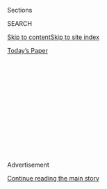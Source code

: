 <div id="app">

<div>

<div>

<div>

<div class="NYTAppHideMasthead css-1q2w90k e1suatyy0">

<div class="section css-ui9rw0 e1suatyy2">

<div class="css-eph4ug er09x8g0">

<div class="css-6n7j50">

</div>

<span class="css-1dv1kvn">Sections</span>

<div class="css-10488qs">

<span class="css-1dv1kvn">SEARCH</span>

</div>

[Skip to content](#site-content)[Skip to site
index](#site-index)

</div>

<div class="css-10698na e1huz5gh0">

</div>

</div>

<div id="masthead-bar-one" class="section hasLinks css-15hmgas e1csuq9d3">

<div class="css-uqyvli e1csuq9d0">

</div>

<div class="css-1uqjmks e1csuq9d1">

</div>

<div class="css-9e9ivx">

[](https://myaccount.nytimes3xbfgragh.onion/auth/login?response_type=cookie&client_id=vi)

</div>

<div class="css-1bvtpon e1csuq9d2">

[Today’s
Paper](https://www.nytimes3xbfgragh.onion/section/todayspaper)

</div>

</div>

</div>

</div>

<div data-aria-hidden="false">

<div id="site-content" data-role="main">

<div>

<div class="css-1aor85t" style="opacity:0.000000001;z-index:-1;visibility:hidden">

<div class="css-1hqnpie">

<div class="css-epjblv">

<span class="css-17xtcya">[Opinion](/section/opinion)</span><span class="css-x15j1o">|</span><span class="css-fwqvlz">Nature
Is Risky. That’s Why Students Need
It.</span>

</div>

<div class="css-k008qs">

<div class="css-1iwv8en">

<span class="css-18z7m18"></span>

<div>

</div>

</div>

<span class="css-1n6z4y">https://nyti.ms/2KqAaS7</span>

<div class="css-1705lsu">

<div class="css-4xjgmj">

<div class="css-4skfbu" data-role="toolbar" data-aria-label="Social Media Share buttons, Save button, and Comments Panel with current comment count" data-testid="share-tools">

  - 
  - 
  - 
  - 
    
    <div class="css-6n7j50">
    
    </div>

  - 

</div>

</div>

</div>

</div>

</div>

</div>

<div id="NYT_TOP_BANNER_REGION" class="css-13pd83m">

</div>

<div id="top-wrapper" class="css-1sy8kpn">

<div id="top-slug" class="css-l9onyx">

Advertisement

</div>

[Continue reading the main
story](#after-top)

<div class="ad top-wrapper" style="text-align:center;height:100%;display:block;min-height:250px">

<div id="top" class="place-ad" data-position="top" data-size-key="top">

</div>

</div>

<div id="after-top">

</div>

</div>

<div id="sponsor-wrapper" class="css-1hyfx7x">

<div id="sponsor-slug" class="css-19vbshk">

Supported by

</div>

[Continue reading the main
story](#after-sponsor)

<div id="sponsor" class="ad sponsor-wrapper" style="text-align:center;height:100%;display:block">

</div>

<div id="after-sponsor">

</div>

</div>

<div class="css-v5btjw etb61u70">

<div class="css-v05ibm etb61u71">

[Opinion](/section/opinion)

</div>

</div>

[On Campus](/column/on-campus "On Campus")

<div class="css-1vkm6nb ehdk2mb0">

# Nature Is Risky. That’s Why Students Need It.

</div>

<div class="css-xt80pu e12qa4dv0">

<div class="css-18e8msd">

<div class="css-vp77d3 epjyd6m0">

<div class="css-1baulvz">

By <span class="css-1baulvz last-byline" itemprop="name">Heather E.
Heying</span>

<div class="css-8atqhb">

Dr. Heying is an evolutionary biologist and a former professor at
Evergreen State College.

</div>

</div>

</div>

  - April 30,
    2018

  - 
    
    <div class="css-4xjgmj">
    
    <div class="css-d8bdto" data-role="toolbar" data-aria-label="Social Media Share buttons, Save button, and Comments Panel with current comment count" data-testid="share-tools">
    
      - 
      - 
      - 
      - 
        
        <div class="css-6n7j50">
        
        </div>
    
      - 
    
    </div>
    
    </div>

</div>

</div>

<div class="css-79elbk" data-testid="photoviewer-wrapper">

<div class="css-z3e15g" data-testid="photoviewer-wrapper-hidden">

</div>

<div class="css-1a48zt4 ehw59r15" data-testid="photoviewer-children">

![<span class="css-cnj6d5 e1z0qqy90" itemprop="copyrightHolder"><span class="css-1ly73wi e1tej78p0">Credit...</span><span><span>Doris
Liou/RISD</span></span></span>](https://static01.graylady3jvrrxbe.onion/images/2018/04/30/opinion/30heying/merlin_137431521_488c631e-9273-4687-8425-b11d6409ced7-articleLarge.jpg?quality=75&auto=webp&disable=upscale)

</div>

</div>

<div class="section meteredContent css-1r7ky0e" name="articleBody" itemprop="articleBody">

<div class="css-1fanzo5 StoryBodyCompanionColumn">

<div class="css-53u6y8">

Nature is unscripted and hard to predict. Having recently discovered
this reality, Penn State has decided that its 98-year-old, student-led
Outing Club shall no longer be allowed to go on outings. Citing the high
risk of remote environments and poor cellphone service, the university
is recommending that the club restrict its offerings to films and
speakers. Students are being funneled into engaging only in previously
vetted human constructions.

The students of the Outing Club [are fighting
back](http://sites.psu.edu/outingclub/) — and good for them. Driven to
explore both nature and risk, they are well on their way to adulthood,
which means knowing how to resist injunctions that are more protection
against future lawsuits than they are in service of the students
themselves.

Not so long ago universities took on the authority of parents, in loco
parentis. Now that many modern parents have absolved themselves of the
responsibility of raising mature, bold, responsible adults, it seems
universities have followed suit. At Penn State, the Outing Club wasn’t
the only one on the chopping block — caving and scuba diving are
reportedly out as well.

> 

In my 15 years as a professor at Evergreen State College, I led field
trips to Panama and Ecuador that sometimes lasted months. My students
and I explored archipelagos and jungles, coral reefs and colonial
cities. And I experienced and heard tell of many dangerous situations.

On one trip alone, in 2016, which my husband and fellow professor Bret
Weinstein and I led together with 30 undergraduates (and our own two
children), there were life-threatening emergencies involving a tree fall
in the Amazon, a boat accident in Galápagos and, later, a serious
earthquake in coastal Ecuador. Everyone made it home, but why take such
risks? Is studying the politics of land use, the cultures of early
Americans or territoriality in butterflies worth it?

</div>

</div>

<div class="css-1fanzo5 StoryBodyCompanionColumn">

<div class="css-53u6y8">

Over the course of several trips, I saw students rise to challenges in
ways that they simply could not at home. I purposefully sought out field
sites that were remote not just because nature is more interesting and
intact in such places — more lianas climbing their way up to the light,
more vine snakes mimicking those same lianas — but also because
encountering nature in its least disturbed state often comes at the
“cost” of having no connection to the outside world. Far from the
virtual eyes that document our every move, people are revealed, to
themselves and to others.

In the field, I watched students descend into their own darkness,
depression gripping them, and I watched as they emerged from it,
stronger and more grounded. Romantic ideas of the jungle disappear with
the reality of constant sweat and biting insects, and the realization
that to see charismatic animals do interesting things, you have to get
out there and fade into the forest, and then wait patiently for it to
come back alive around you.

Some hate it. They cannot abide the lack of control, the discovery that
nature is not a nature documentary. Most, though, find hidden strength
and unanticipated freedom.

One afternoon on a tributary of the Amazon, a river with broad clay
banks, a gloriously messy mud fight broke out between friends, while a
few of us standing on the banks cheered them on. They were filthy and
raucous and there were no books in sight. Students were exploring
boundaries of all sorts, and it looked a lot like education to me.

Another evening, the students tried to give research presentations under
a corrugated metal roof but a squall came up, and the rain was pounding
the roof so noisily that we had to reschedule. We dispersed, some taking
the opportunity to catch up on sleep, some wandering off into the forest
to explore the warm, wet embrace of a tropical jungle at night. If
education is, in part, preparation for an unpredictable and shifting
world, teaching courage and curiosity ought to be a priority.

</div>

</div>

<div class="css-1fanzo5 StoryBodyCompanionColumn">

<div class="css-53u6y8">

On domestic field trips in remote locations, my classes did field
exercises and even, sometimes, endured lectures, but we also explored
without explicit goals, cooked and shared meals, sat around campfires
and told stories. In eastern Washington’s scablands, high winds can make
standing on mesas dangerous, and climbing up to them, through scree
fields, is a challenge, too. Students unaccustomed to physical exertion,
injured and on crutches, or just born-and-bred in the city and not
familiar with how to navigate a slope of jagged, loose rocks, all faced
the fields and took them on. On the scree fields of eastern Washington,
facing an unpredictable and shifting world is a literal endeavor.

One brave student from the 2016 trip was injured in the boat accident in
the Galápagos. The boat was destroyed, but she soldiered on. Then, three
weeks later, she was nearly crushed when the five-story unreinforced
masonry hotel she was staying in collapsed during a major earthquake.
She was lucky: Almost everyone in the building died. She and another
student dug themselves out of the rubble.

Her recovery was long and painful. She — a serious ballet dancer — was
wheelchair-bound for months. After a year of surgeries, crutches and
other frustrations, she caught me off guard. Despite everything, she
said, she would do it all again. The trip had been that important to
her.

In advance of these study-abroad trips, I led long conversations about
risk, how to assess it, what we perceive our own relationship with it to
be. We discussed how risk is different in landscapes that haven’t been
rendered safe by liability lawsuits and in which medical help is a very
long way away. We talked about the hidden hazards of the jungle — rising
water, tree falls — compared with the familiar ones, like snakes and big
cats, that people are primed to be scared of. In the tropical lowland
rain forest — the jungle — you might get stuck in deep mud and perhaps
need help to get out. Look before you reach for a tree for leverage.
Some trees defend themselves with nasty spikes, and a branch might be
crawling with bullet ants, so named for the intense experience of being
stung by one.

But it turns out that risk and potential go hand in hand. We need to let
children, including college students, risk getting hurt. Protection from
pain guarantees weakness, fragility and greater suffering in the future.
The discomfort may be physical, emotional or intellectual — My ankle\!
My feelings\! My worldview\! — and all need to be experienced to learn
and grow.

</div>

</div>

</div>

<div>

</div>

<div>

</div>

<div>

</div>

<div>

<div id="bottom-wrapper" class="css-1ede5it">

<div id="bottom-slug" class="css-l9onyx">

Advertisement

</div>

[Continue reading the main
story](#after-bottom)

<div id="bottom" class="ad bottom-wrapper" style="text-align:center;height:100%;display:block;min-height:90px">

</div>

<div id="after-bottom">

</div>

</div>

</div>

</div>

</div>

## Site Index

<div>

</div>

## Site Information Navigation

  - [© <span>2020</span> <span>The New York Times
    Company</span>](https://help.nytimes3xbfgragh.onion/hc/en-us/articles/115014792127-Copyright-notice)

<!-- end list -->

  - [NYTCo](https://www.nytco.com/)
  - [Contact
    Us](https://help.nytimes3xbfgragh.onion/hc/en-us/articles/115015385887-Contact-Us)
  - [Work with us](https://www.nytco.com/careers/)
  - [Advertise](https://nytmediakit.com/)
  - [T Brand Studio](http://www.tbrandstudio.com/)
  - [Your Ad
    Choices](https://www.nytimes3xbfgragh.onion/privacy/cookie-policy#how-do-i-manage-trackers)
  - [Privacy](https://www.nytimes3xbfgragh.onion/privacy)
  - [Terms of
    Service](https://help.nytimes3xbfgragh.onion/hc/en-us/articles/115014893428-Terms-of-service)
  - [Terms of
    Sale](https://help.nytimes3xbfgragh.onion/hc/en-us/articles/115014893968-Terms-of-sale)
  - [Site
    Map](https://spiderbites.nytimes3xbfgragh.onion)
  - [Help](https://help.nytimes3xbfgragh.onion/hc/en-us)
  - [Subscriptions](https://www.nytimes3xbfgragh.onion/subscription?campaignId=37WXW)

</div>

</div>

</div>

</div>
